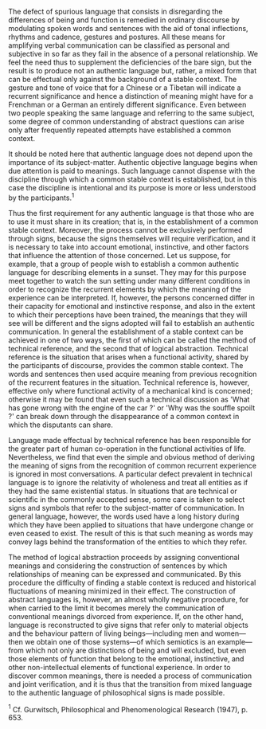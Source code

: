 The defect of spurious language that consists in disregarding the differences of being and function is remedied in ordinary discourse by modulating spoken words and sentences with the aid of tonal inflections, rhythms and cadence, gestures and postures. All these means for amplifying verbal communication can be classified as personal and subjective in so far as they fail in the absence of a personal relationship. We feel the need thus to supplement the deficiencies of the bare sign, but the result is to produce not an authentic language but, rather, a mixed form that can be effectual only against the background of a stable context. The gesture and tone of voice that for a Chinese or a Tibetan will indicate a recurrent significance and hence a distinction of meaning might have for a Frenchman or a German an entirely different significance. Even between two people speaking the same language and referring to the same subject, some degree of common understanding of abstract questions can arise only after frequently repeated attempts have established a common context.

It should be noted here that authentic language does not depend upon the importance of its subject-matter. Authentic objective language begins when due attention is paid to meanings. Such language cannot dispense with the discipline through which a common stable context is established, but in this case the discipline is intentional and its purpose is more or less understood by the participants.$^1$ 

Thus the first requirement for any authentic language is that those who are to use it must share in its creation; that is, in the establishment of a common stable context. Moreover, the process cannot be exclusively performed through signs, because the signs themselves will require verification, and it is necessary to take into account emotional, instinctive, and other factors that influence the attention of those concerned. Let us suppose, for example, that a group of people wish to establish a common authentic language for describing elements in a sunset. They may for this purpose meet together to watch the sun setting under many different conditions in order to recognize the recurrent elements by which the meaning of the experience can be interpreted. If, however, the persons concerned differ in their capacity for emotional and instinctive response, and also in the extent to which their perceptions have been trained, the meanings that they will see will be different and the signs adopted will fail to establish an authentic communication. In general the establishment of a stable context can be achieved in one of two ways, the first of which can be called the method of technical reference, and the second that of logical abstraction. Technical reference is the situation that arises when a functional activity, shared by the participants of discourse, provides the common stable context. The words and sentences then used acquire meaning from previous recognition of the recurrent features in the situation. Technical reference is, however, effective only where functional activity of a mechanical kind is concerned; otherwise it may be found that even such a technical discussion as 'What has gone wrong with the engine of the car ?' or 'Why was the souffle spoilt ?' can break down through the disappearance of a common context in which the disputants can share. 

Language made effectual by technical reference has been responsible for the greater part of human co-operation in the functional activities of life. Nevertheless, we find that even the simple and obvious method of deriving the meaning of signs from the recognition of common recurrent experience is ignored in most conversations. A particular defect prevalent in technical language is to ignore the relativity of wholeness and treat all entities as if they had the same existential status. In situations that are technical or scientific in the commonly accepted sense, some care is taken to select signs and symbols that refer to the subject-matter of communication. In general language, however, the words used have a long history during which they have been applied to situations that have undergone change or even ceased to exist. The result of this is that such meaning as words may convey lags behind the transformation of the entities to which they refer. 

The method of logical abstraction proceeds by assigning conventional meanings and considering the construction of sentences by which relationships of meaning can be expressed and communicated. By this procedure the difficulty of finding a stable context is reduced and historical fluctuations of meaning minimized in their effect. The construction of abstract languages is, however, an almost wholly negative procedure, for when carried to the limit it becomes merely the communication of conventional meanings divorced from experience. If, on the other hand, language is reconstructed to give signs that refer only to material objects and the behaviour pattern of living beings—including men and women—then we obtain one of those systems—of which semiotics is an example— from which not only are distinctions of being and will excluded, but even those elements of function that belong to the emotional, instinctive, and other non-intellectual elements of functional experience. In order to discover common meanings, there is needed a process of communication and joint verification, and it is thus that the transition from mixed language to the authentic language of philosophical signs is made possible.

$^1$ Cf. Gurwitsch, Philosophical and Phenomenological Research (1947), p. 653.